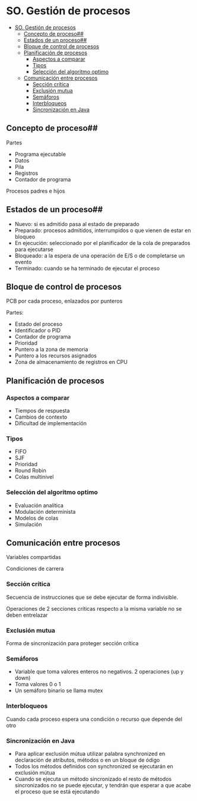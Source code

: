 # SO. Gestión de procesos

- [SO. Gestión de procesos](#so-gesti%C3%B3n-de-procesos)
  - [Concepto de proceso##](#concepto-de-proceso)
  - [Estados de un proceso##](#estados-de-un-proceso)
  - [Bloque de control de procesos](#bloque-de-control-de-procesos)
  - [Planificación de procesos](#planificaci%C3%B3n-de-procesos)
    - [Aspectos a comparar](#aspectos-a-comparar)
    - [Tipos](#tipos)
    - [Selección del algoritmo optimo](#selecci%C3%B3n-del-algoritmo-optimo)
  - [Comunicación entre procesos](#comunicaci%C3%B3n-entre-procesos)
    - [Sección crítica](#secci%C3%B3n-cr%C3%ADtica)
    - [Exclusión mutua](#exclusi%C3%B3n-mutua)
    - [Semáforos](#sem%C3%A1foros)
    - [Interbloqueos](#interbloqueos)
    - [Sincronización en Java](#sincronizaci%C3%B3n-en-java)

## Concepto de proceso## 

Partes

- Programa ejecutable
- Datos
- Pila
- Registros
- Contador de programa

Procesos padres e hijos

## Estados de un proceso## 

- Nuevo: si es admitido pasa al estado de preparado
- Preparado: procesos admitidos,  interrumpidos o que vienen de estar en bloqueo
- En ejecución: seleccionado por el  planificador de la cola de preparados para ejecutarse
- Bloqueado: a la espera de una operación de E/S o de completarse un evento
- Terminado: cuando se ha terminado de ejecutar el proceso

## Bloque de control de procesos

PCB por cada proceso, enlazados por punteros

Partes:

- Estado del proceso
- Identificador o PID
- Contador de programa
- Prioridad
- Puntero a la zona de memoria
- Puntero a los recursos asignados
- Zona de almacenamiento de registros en CPU

## Planificación de procesos

### Aspectos a comparar

- Tiempos de respuesta
- Cambios de contexto
- Dificultad de implementación

### Tipos

- FIFO
- SJF
- Prioridad
- Round Robin
- Colas multinivel

### Selección del algoritmo optimo

- Evaluación analítica
- Modulación determinista
- Modelos de colas
- Simulación

## Comunicación entre procesos

Variables compartidas

Condiciones de carrera

### Sección crítica

Secuencia de instrucciones que se debe ejecutar de forma indivisible.

Operaciones de 2 secciones críticas respecto a la misma variable no se deben entrelazar

### Exclusión mutua

Forma de sincronización para proteger sección crítica

### Semáforos

- Variable que toma valores enteros no negativos. 2 operaciones (up y down)
- Toma valores 0 o 1
- Un semáforo binario se llama mutex

### Interbloqueos

Cuando cada proceso espera una condición o recurso que depende del otro

### Sincronización en Java

- Para aplicar exclusión mútua utilizar palabra synchronized en declaración de atributos, métodos o en un bloque de ódigo
- Todos los métodos definidos con  synchronized se ejecutarán en exclusión mútua
- Cuando se ejecuta un método sincronizado el resto de métodos sincronizados no se puede ejecutar, y tendrán que esperar a que acabe el proceso que se está ejecutando
